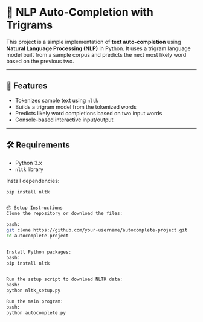 # 🧠 NLP Auto-Completion with Trigrams

This project is a simple implementation of **text auto-completion** using **Natural Language Processing (NLP)** in Python. It uses a trigram language model built from a sample corpus and predicts the next most likely word based on the previous two.

---

## 🚀 Features

- Tokenizes sample text using `nltk`
- Builds a trigram model from the tokenized words
- Predicts likely word completions based on two input words
- Console-based interactive input/output

---

## 🛠️ Requirements

- Python 3.x
- `nltk` library

Install dependencies:
```bash
pip install nltk


📦 Setup Instructions
Clone the repository or download the files:

bash:
git clone https://github.com/your-username/autocomplete-project.git
cd autocomplete-project


Install Python packages:
bash:
pip install nltk


Run the setup script to download NLTK data:
bash:
python nltk_setup.py

Run the main program:
bash:
python autocomplete.py
